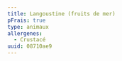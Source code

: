 ```yaml
---
title: Langoustine (fruits de mer)
pFrais: true
type: animaux
allergenes:
  - Crustacé
uuid: 08710ae9
---
```


